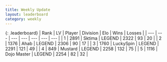 ```yaml
---
title: Weekly Update
layout: leaderboard
category: weekly
---
```


{: .leaderboard}
| Rank | LV | Player | Division | Elo | Wins | Losses |
| --- | --- | --- | --- | --- | --- | --- |
| <span data-change="0">1</span> | 2891 | <span title="ID: 353063">Sktima</span> | LEGEND | <span data-change="76">2322</span> | <span data-change="48">93</span> | <span data-change="8">20</span> |
| <span data-change="3">2</span> | 1376 | <span title="ID: 402846">Ahab</span> | LEGEND | <span data-change="104">2306</span> | <span data-change="38">90</span> | <span data-change="7">17</span> |
| <span data-change="1">3</span> | 1760 | <span title="ID: 498412">LuckySpin</span> | LEGEND | <span data-change="75">2291</span> | <span data-change="55">121</span> | <span data-change="23">49</span> |
| <span data-change="5">4</span> | 849 | <span title="ID: 611082">Mustard</span> | LEGEND | <span data-change="64">2258</span> | <span data-change="30">132</span> | <span data-change="14">75</span> |
| <span data-change="-2">5</span> | 1116 | <span title="ID: 431504">Dojo Master</span> | LEGEND | <span data-change="35">2254</span> | <span data-change="21">82</span> | <span data-change="7">32</span> |